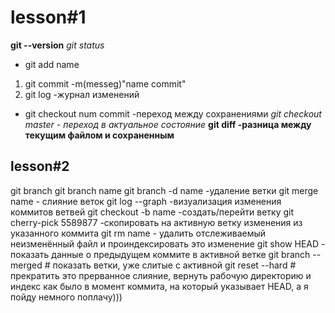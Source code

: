 # lesson#1

**git --version**
*git status*
* git add name
1. git commit -m(messeg)"name commit"
2. git log -журнал изменений
+ git checkout num commit -переход между сохранениями
_git checkout master - переход в актуальное состояние_
__git diff -разница между текущим файлом и сохраненным__

## lesson#2
git branch
git branch name
git branch -d name -удаление ветки
git merge name - слияние веток
git log --graph -визуализация изменения коммитов ветвей
git checkout -b name -создать/перейти ветку
git cherry-pick 5589877 -скопировать на активную ветку изменения из указанного коммита
git rm name - удалить отслеживаемый неизменённый файл и проиндексировать это изменение
git show HEAD - показать данные о предыдущем коммите в активной ветке
git branch --merged        # показать ветки, уже слитые с активной
git reset --hard  # прекратить это прерванное слияние, вернуть рабочую директорию и индекс как было в момент коммита, на который указывает HEAD, а я пойду немного поплачу)))

